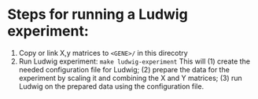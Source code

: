 # Steps for running a Ludwig experiment:

1. Copy or link X,y matrices to `<GENE>/` in this direcotry
1. Run Ludwig experiment: `make ludwig-experiment` This will (1) create the needed configuration file for Ludwig; (2) prepare the data for the experiment by scaling it and combining the X and Y matrices; (3) run Ludwig on the prepared data using the configuration file.